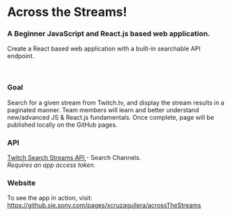 # Across the Streams!

### A Beginner JavaScript and React.js based web application.
Create a React based web application with a built-in searchable API endpoint.

<br>

### Goal
Search for a given stream from Twitch.tv, and display the stream results in a paginated manner. Team members will learn and better understand new/advanced JS & React.js fundamentals. Once complete, page will be published locally on the GitHub pages.

### API
<a href="https://dev.twitch.tv/docs/api/reference/#search-channels">Twitch Search Streams API </a> - Search Channels.
<br>
<i>Requires an app access token.</i>

### Website
To see the app in action, visit:
https://github.sie.sony.com/pages/xcruzaguilera/acrossTheStreams

